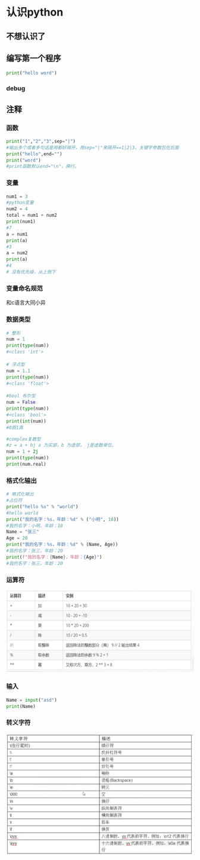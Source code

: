 

# 认识python

## 不想认识了

## 编写第一个程序

```python
print("hello word")
```

### debug

## 注释

### 函数

```python
print("1","2","3",sep="|")
#输出多个或者多句话是用都好隔开，用sep="|"来隔开==1|2|3。关键字参数包在后面
print("hello",end="")
print("word")
#print函数默认end="\n"，换行。
```

### 变量

```py
num1 = 3
#python变量
num2 = 4
total = num1 + num2
print(num1)
#7
a = num1
print(a)
#3
a = num2
print(a)
#4
# 没有优先级，从上倒下
```

### 变量命名规范

和c语言大同小异

### 数据类型

```py
# 整形
num = 1
print(type(num))
#<class 'int'>

# 浮点型
num = 1.1
print(type(num))
#<class 'float'>

#bool 布尔型
num = False
print(type(num))
#<class 'bool'>
print(int(num))
#0假1真
```



```py
#complex复数型
#z = a + bj a 为实部，b 为虚部， j是虚数单位。
num = 1 + 2j
print(type(num))
print(num.real)
```

### 格式化输出

```py
# 格式化输出
#占位符
print("hello %s" % "world")
#hello world
print("我的名字：%s，年龄：%d" % ("小明", 18))
#我的名字：小明，年龄：18
Name = "张三"
Age = 20
print("我的名字：%s，年龄：%d" % (Name, Age))
#我的名字：张三，年龄：20
print(f"我的名字：{Name}，年龄：{Age}")
#我的名字：张三，年龄：20
```

### 运算符

![image-20250523082145332](Screenshot/image-20250523082145332.png)

### 输入

```py
Name = input("asd")
print(Name)
```

### 转义字符

![image-20250523083141918](Screenshot/image-20250523083141918.png)




























